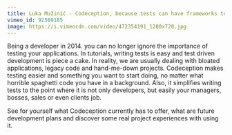 ```yaml
---
title: Luka Mužinić - Codeception, because tests can have frameworks too!
vimeo_id: 92589185
image: https://i.vimeocdn.com/video/472354191_1280x720.jpg
---
```


Being a developer in 2014. you can no longer ignore the importance of testing your applications. In tutorials, writing tests is easy and test driven development is piece a cake. In reality, we are usually dealing with bloated applications, legacy code and hand-me-down projects. Codeception makes testing easier and something you want to start doing, no matter what horrible spaghetti code you have in a background. Also, it simplifies writing tests to the point where it is not only developers, but easily your managers, bosses, sales or even clients job.

See for yourself what Codeception currently has to offer, what are future development plans and discover some real project experiences with using it.
